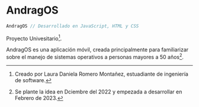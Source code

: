 # AndragOS
```JavaScript
AndragOS // Desarrollado en JavaScript, HTML y CSS
```
Proyecto Univesitario[^1].

AndragOS es una aplicación móvil, creada principalmente para familiarizar sobre el manejo de sistemas operativos a personas mayores a 50 años[^2].

[^1]: Creado por Laura Daniela Romero Montañez, estuadiante de ingeniería de software.
[^2]: Se plante la idea en Dciembre del 2022 y empezada a desarrollar en Febrero de 2023.
